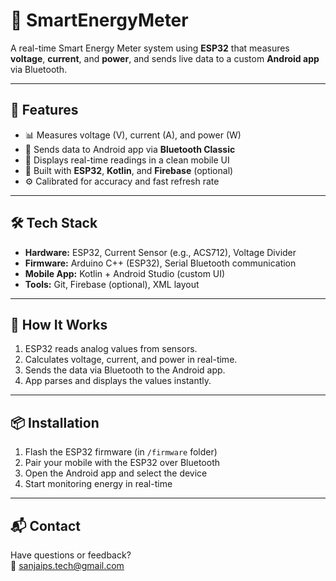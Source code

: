 # 🔌 SmartEnergyMeter

A real-time Smart Energy Meter system using **ESP32** that measures **voltage**, **current**, and **power**, and sends live data to a custom **Android app** via Bluetooth.

---

## 📱 Features

- 📊 Measures voltage (V), current (A), and power (W)
- 📡 Sends data to Android app via **Bluetooth Classic**
- 📲 Displays real-time readings in a clean mobile UI
- 🔧 Built with **ESP32**, **Kotlin**, and **Firebase** (optional)
- ⚙️ Calibrated for accuracy and fast refresh rate

---

## 🛠️ Tech Stack

- **Hardware:** ESP32, Current Sensor (e.g., ACS712), Voltage Divider
- **Firmware:** Arduino C++ (ESP32), Serial Bluetooth communication
- **Mobile App:** Kotlin + Android Studio (custom UI)
- **Tools:** Git, Firebase (optional), XML layout

---

## 🚀 How It Works

1. ESP32 reads analog values from sensors.
2. Calculates voltage, current, and power in real-time.
3. Sends the data via Bluetooth to the Android app.
4. App parses and displays the values instantly.


---

## 📦 Installation

1. Flash the ESP32 firmware (in `/firmware` folder)
2. Pair your mobile with the ESP32 over Bluetooth
3. Open the Android app and select the device
4. Start monitoring energy in real-time

---

## 📬 Contact

Have questions or feedback?  
📧 sanjaips.tech@gmail.com

